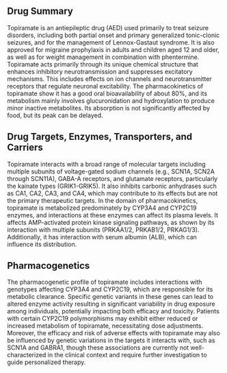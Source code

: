 ## Drug Summary
Topiramate is an antiepileptic drug (AED) used primarily to treat seizure disorders, including both partial onset and primary generalized tonic-clonic seizures, and for the management of Lennox-Gastaut syndrome. It is also approved for migraine prophylaxis in adults and children aged 12 and older, as well as for weight management in combination with phentermine. Topiramate acts primarily through its unique chemical structure that enhances inhibitory neurotransmission and suppresses excitatory mechanisms. This includes effects on ion channels and neurotransmitter receptors that regulate neuronal excitability. The pharmacokinetics of topiramate show it has a good oral bioavailability of about 80%, and its metabolism mainly involves glucuronidation and hydroxylation to produce minor inactive metabolites. Its absorption is not significantly affected by food, but its peak can be delayed.

## Drug Targets, Enzymes, Transporters, and Carriers
Topiramate interacts with a broad range of molecular targets including multiple subunits of voltage-gated sodium channels (e.g., SCN1A, SCN2A through SCN11A), GABA-A receptors, and glutamate receptors, particularly the kainate types (GRIK1-GRIK5). It also inhibits carbonic anhydrases such as CA1, CA2, CA3, and CA4, which may contribute to its effects but are not the primary therapeutic targets. In the domain of pharmacokinetics, topiramate is metabolized predominately by CYP3A4 and CYP2C19 enzymes, and interactions at these enzymes can affect its plasma levels. It affects AMP-activated protein kinase signaling pathways, as shown by its interaction with multiple subunits (PRKAA1/2, PRKAB1/2, PRKAG1/3). Additionally, it has interaction with serum albumin (ALB), which can influence its distribution.

## Pharmacogenetics
The pharmacogenetic profile of topiramate includes interactions with genotypes affecting CYP3A4 and CYP2C19, which are responsible for its metabolic clearance. Specific genetic variants in these genes can lead to altered enzyme activity resulting in significant variability in drug exposure among individuals, potentially impacting both efficacy and toxicity. Patients with certain CYP2C19 polymorphisms may exhibit either reduced or increased metabolism of topiramate, necessitating dose adjustments. Moreover, the efficacy and risk of adverse effects with topiramate may also be influenced by genetic variations in the targets it interacts with, such as SCN1A and GABRA1, though these associations are currently not well-characterized in the clinical context and require further investigation to guide personalized therapy.